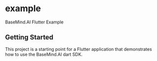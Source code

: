 # example

BaseMind.AI Flutter Example

## Getting Started

This project is a starting point for a Flutter application that demonstrates how to use the BaseMind.AI dart SDK.
